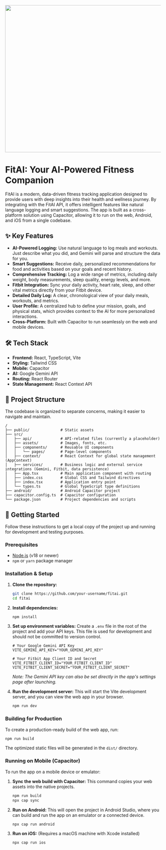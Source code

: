 <div align="center">
<img width="1200" height="475" alt="GHBanner" src="https://github.com/user-attachments/assets/0aa67016-6eaf-458a-adb2-6e31a0763ed6" />
</div>

# FitAI: Your AI-Powered Fitness Companion

FitAI is a modern, data-driven fitness tracking application designed to provide users with deep insights into their health and wellness journey. By integrating with the FitAI API, it offers intelligent features like natural language logging and smart suggestions. The app is built as a cross-platform solution using Capacitor, allowing it to run on the web, Android, and iOS from a single codebase.

## ✨ Key Features

*   **AI-Powered Logging:** Use natural language to log meals and workouts. Just describe what you did, and Gemini will parse and structure the data for you.
*   **Smart Suggestions:** Receive daily, personalized recommendations for food and activities based on your goals and recent history.
*   **Comprehensive Tracking:** Log a wide range of metrics, including daily weight, body measurements, sleep quality, energy levels, and more.
*   **Fitbit Integration:** Sync your daily activity, heart rate, sleep, and other vital metrics directly from your Fitbit device.
*   **Detailed Daily Log:** A clear, chronological view of your daily meals, workouts, and metrics.
*   **User Profile:** A centralized hub to define your mission, goals, and physical stats, which provides context to the AI for more personalized interactions.
*   **Cross-Platform:** Built with Capacitor to run seamlessly on the web and mobile devices.

## 🛠️ Tech Stack

*   **Frontend:** React, TypeScript, Vite
*   **Styling:** Tailwind CSS
*   **Mobile:** Capacitor
*   **AI:** Google Gemini API
*   **Routing:** React Router
*   **State Management:** React Context API

## 📂 Project Structure

The codebase is organized to separate concerns, making it easier to navigate and maintain.

```
/
├── public/              # Static assets
├── src/
│   ├── api/             # API-related files (currently a placeholder)
│   ├── assets/          # Images, fonts, etc.
│   ├── components/      # Reusable UI components
│   │   └── pages/       # Page-level components
│   ├── context/         # React Context for global state management (AppContext)
│   ├── services/        # Business logic and external service integrations (Gemini, Fitbit, data persistence)
│   ├── App.tsx          # Main application component with routing
│   ├── index.css        # Global CSS and Tailwind directives
│   ├── index.tsx        # Application entry point
│   └── types.ts         # Global TypeScript type definitions
├── android/             # Android Capacitor project
├── capacitor.config.ts  # Capacitor configuration
└── package.json         # Project dependencies and scripts
```

## 🚀 Getting Started

Follow these instructions to get a local copy of the project up and running for development and testing purposes.

### Prerequisites

*   [Node.js](https://nodejs.org/) (v18 or newer)
*   `npm` or `yarn` package manager

### Installation & Setup

1.  **Clone the repository:**
    ```sh
    git clone https://github.com/your-username/fitai.git
    cd fitai
    ```

2.  **Install dependencies:**
    ```sh
    npm install
    ```

3.  **Set up environment variables:**
    Create a `.env` file in the root of the project and add your API keys. This file is used for development and should not be committed to version control.
    ```
    # Your Google Gemini API Key
    VITE_GEMINI_API_KEY="YOUR_GEMINI_API_KEY"

    # Your Fitbit App Client ID and Secret
    VITE_FITBIT_CLIENT_ID="YOUR_FITBIT_CLIENT_ID"
    VITE_FITBIT_CLIENT_SECRET="YOUR_FITBIT_CLIENT_SECRET"
    ```
    *Note: The Gemini API key can also be set directly in the app's settings page after launching.*

4.  **Run the development server:**
    This will start the Vite development server, and you can view the web app in your browser.
    ```sh
    npm run dev
    ```

### Building for Production

To create a production-ready build of the web app, run:
```sh
npm run build
```
The optimized static files will be generated in the `dist/` directory.

### Running on Mobile (Capacitor)

To run the app on a mobile device or emulator:

1.  **Sync the web build with Capacitor:**
    This command copies your web assets into the native projects.
    ```sh
    npm run build
    npx cap sync
    ```

2.  **Run on Android:**
    This will open the project in Android Studio, where you can build and run the app on an emulator or a connected device.
    ```sh
    npx cap run android
    ```

3.  **Run on iOS:**
    (Requires a macOS machine with Xcode installed)
    ```sh
    npx cap run ios
    ```